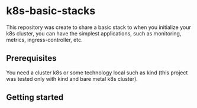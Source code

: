 # k8s-basic-stacks

This repository was create to share a basic stack to when you initialize your k8s cluster, you can have the simplest applications, such as monitoring, metrics, ingress-controller, etc.

## Prerequisites

You need a cluster k8s or some technology local such as kind (this project was tested only with kind and bare metal k8s cluster).

## Getting started